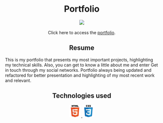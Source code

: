 <h1 align="center">Portfolio</h1>

<p align="center">
<a href="https://wesley-breno.github.io/Portfolio/" target="_blank">
  <img src="images_readme/portfolio.jpeg" width="800px">
</a>
<br>
<p align="center">
Click here to access the <a href="https://wesley-breno.github.io/Portfolio/" target="_blank">portfolio</a>.
</p>


<h2 align="center">Resume</h2>
<p>
  This is my portfolio that presents my most important projects, highlighting my technical skills. Also, you can get to know a little about me and enter
  Get in touch through my social networks. Portfolio always being updated and refactored for better presentation and highlighting of my most recent work and
  relevant.
</p>

<h2 align="center">Technologies used</h2>
<p align="center">
  <a href='https://developer.mozilla.org/pt-BR/docs/Web/HTML' target='_blank'>
  <img src='https://raw.githubusercontent.com/devicons/devicon/master/icons/html5/html5-original-wordmark.svg' width='40' height='40'>
  </a>
  <a href='https://developer.mozilla.org/pt-BR/docs/Web/CSS' target='_blank'>
  <img src='https://raw.githubusercontent.com/devicons/devicon/master/icons/css3/css3-original-wordmark.svg' width='40' height='40'>
  </a>
</p>

</p>
